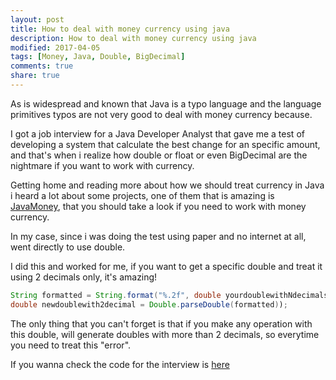 ```yaml
---
layout: post
title: How to deal with money currency using java
description: How to deal with money currency using java
modified: 2017-04-05
tags: [Money, Java, Double, BigDecimal]
comments: true
share: true
---
```


As is widespread and known that Java is a typo language and the language primitives typos are not very good to deal with money currency because.

I got a job interview for a Java Developer Analyst that gave me a test of developing a system that calculate the best change for an specific amount, and that's when i realize how double or float or even BigDecimal are the nightmare if you want to work with currency.

Getting home and reading more about how we should treat currency in Java i heard a lot about some projects, one of them that is amazing is [JavaMoney](http://javamoney.github.io/), that you should take a look if you need to work with money currency.

In my case, since i was doing the test using paper and no internet at all, went directly to use double.

I did this and worked for me, if you want to get a specific double and treat it using 2 decimals only, it's amazing!

```java
String formatted = String.format("%.2f", double yourdoublewithNdecimals);
double newdoublewith2decimal = Double.parseDouble(formatted));
```

The only thing that you can't forget is that if you make any operation with this double, will generate doubles with more than 2 decimals, so everytime you need to treat this "error".

If you wanna check the code for the interview is [here](https://gist.github.com/fialhorenato/ef6e159ba5a37df01424875d2722d5f7)
